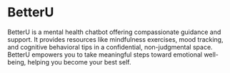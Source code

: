 # BetterU
BetterU is a mental health chatbot offering compassionate guidance and support. It provides resources like mindfulness exercises, mood tracking, and cognitive behavioral tips in a confidential, non-judgmental space. BetterU empowers you to take meaningful steps toward emotional well-being, helping you become your best self.
